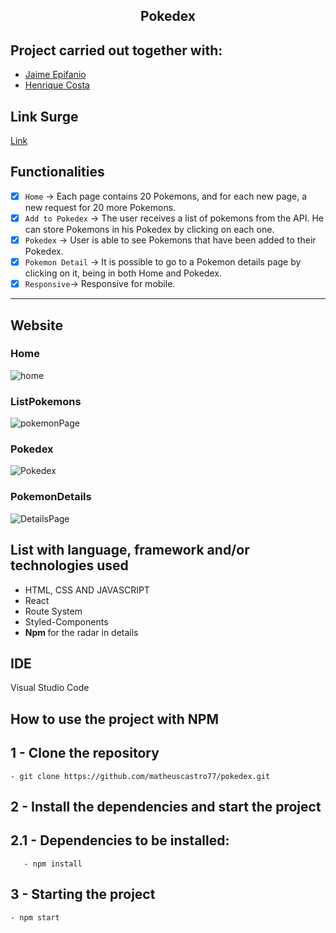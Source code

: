 <h2 align="center"> 
	Pokedex
</h2>

## Project carried out together with:
<ul>
	<li><a href='https://www.linkedin.com/in/jaime-epifanio/'> Jaime Epifanio </a></li>
	<li><a href='https://www.linkedin.com/in/heinrickcostta/'> Henrique Costa </a></li>
</ul>

## Link Surge
[Link](http://calculating-point.surge.sh/)

## Functionalities

- [x] `Home` → Each page contains 20 Pokemons, and for each new page, a new request for 20 more Pokemons. 
- [x] `Add to Pokedex` → The user receives a list of pokemons from the API. He can store Pokemons in his Pokedex by clicking on each one.
- [x] `Pokedex` → User is able to see Pokemons that have been added to their Pokedex. 
- [x] `Pokemon Detail` → It is possible to go to a Pokemon details page by clicking on it, being in both Home and Pokedex.
- [x] `Responsive`→ Responsive for mobile.

---
## Website
### Home
![home](https://user-images.githubusercontent.com/94663972/158402424-43469ade-f3fc-404e-bd73-3452fa7e8a05.png)
### ListPokemons
![pokemonPage](https://user-images.githubusercontent.com/94663972/158402432-820467bc-436f-437a-9d27-acb934b309ce.png)
### Pokedex
![Pokedex](https://user-images.githubusercontent.com/94663972/158402440-5b9b25e8-c00f-4044-997d-18d39faff12b.png)
### PokemonDetails
![DetailsPage](https://user-images.githubusercontent.com/94663972/158402436-0de47fc3-cf07-41e6-bf43-7e38b1f028f9.png)

## List with language, framework and/or technologies used
<ul>
	<li>HTML, CSS AND JAVASCRIPT</li>
	<li>React</li>
	<li>Route System</li>
	<li>Styled-Components</li>
	<li> <b> Npm </b>  for the radar in details</li>
</ul>
 
## IDE

Visual Studio Code

## How to use the project with NPM

## 1 - Clone the repository
	- git clone https://github.com/matheuscastro77/pokedex.git
## 2 - Install the dependencies and start the project

## 2.1 - Dependencies to be installed:
       - npm install
      
## 3 - Starting the project
	- npm start
      
  
       
